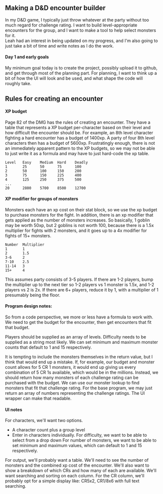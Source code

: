 ## Making a D&D encounter builder
In my D&D game, I typically just throw whatever at the party without too much regard for 
challenge rating. I want to build level-appropriate encounters for the group, and I want 
to make a tool to help select monsters for it.  
Leah had an interest in being updated on my progress, and I'm also going to just take 
a bit of time and write notes as I do the work. 

#### Day 1 and early goals
My minimum goal today is to create the project, possibly upload it to github, and 
get through most of the planning part. For planning, I want to think up a bit of 
how the UI will look and be used, and what shape the code will roughly take.  


## Rules for creating an encounter

#### XP budget
Page 82 of the DMG has the rules of creating an encounter. They have a table that represents 
a XP budget per-character based on their level and how difficult the encounter should be. 
For example, an 8th level character fighting a hard encounter has a budget of 1400xp. A party 
of four 8th level characters then has a budget of 5600xp. Frustratingly enough, there is 
not an immediately apparent pattern to the XP budgets, so we may not be able to just write 
it as a formula and may have to just hard-code the xp table.  

```
Level   Easy    Medium  Hard    Deadly
1       25      50      75      100
2       50      100     150     200
3       75      150     225     400
4       125     250     375     500
...
20      2800    5700    8500    12700
```

#### XP modifier for groups of monsters
Monsters each have an xp cost on their stat block, so we use the xp budget to purchase 
monsters for the fight. In addition, there is an xp modifier that gets applied as the number 
of monsters increases. So basically, 1 goblin may be worth 50xp, but 2 goblins is not worth 
100, because there is a 1.5x multiplier for fights with 2 monsters, and it goes up to a 4x 
modifier for fights of 15+ monsters.  

```
Number  Multiplier
1       1
2       1.5
3-6     2
7-10    2.5
11-14   3
15+     4
```

This assumes party consists of 3-5 players. If there are 1-2 players, bump the multiplier up to the 
next tier so 1-2 players vs 1 monster is 1.5x, and 1-2 players vs 2 is 2x. 
If there are 6+ players, reduce it by 1, with a multiplier of 1 presumably being the floor. 

#### Program design notes: 
So from a code perspective, we more or less have a formula to work with. We need to get the budget 
for the encounter, then get encounters that fit that budget. 

Players should be supplied as an array of levels. Difficulty needs to be supplied as a string most 
likely. We can set minimum and maximum monster counts that default to 1 and 15 respectively. 

It is tempting to include the monsters themselves in the return value, but I think that would end 
up a mistake. If, for example, our budget and monster count allows for 5 CR 1 monsters, it would end 
up giving us every combination of 5 CR 1s available, which would be in the millions. Instead, we 
should return how many monsters of each challenge rating can be purchased with the budget. We can use 
our monster lookup to find monsters that fit that challenge rating. 
For the base program, we may just return an array of numbers representing the challenge ratings. The 
UI wrapper can make that readable. 

#### UI notes
For characters, we'll want two options.
* A character count plus a group level 
* Enter in characters individually.
For difficulty, we want to be able to select from a drop down 
For number of monsters, we want to be able to set minimum and maximum values, which can default 
to 1 and 15 respectively. 

For output, we'll probably want a table. We'll need to see the number of monsters and the 
combined xp cost of the encounter. We'll also want to show a breakdown of which CRs and how many 
of each are available. We'll want searching and sorting on each column. For the CR column, 
we'll probably opt for a simple display like: CR5x2, CR1/8x6 with full text searching.  








